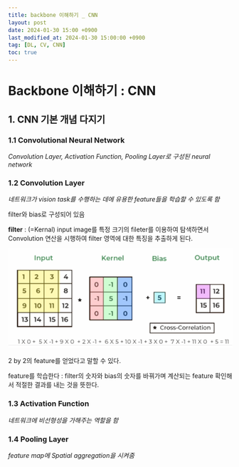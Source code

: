 ```yaml
---
title: backbone 이해하기 _ CNN
layout: post
date: 2024-01-30 15:00 +0900
last_modified_at: 2024-01-30 15:00:00 +0900
tag: [DL, CV, CNN]
toc: true
---
```


# Backbone 이해하기 : CNN

## 1. CNN 기본 개념 다지기

### 1.1 Convolutional Neural Network

*Convolution Layer, Activation Function, Pooling Layer로 구성된 neural network*

### 1.2 Convolution Layer

*네트워크가 vision task를 수행하는 데에 유용한 feature들을 학습할 수 있도록 함*

filter와 bias로 구성되어 있음

**filter** : (=Kernal) input image를 특정 크기의 fileter를 이용하여 탐색하면서 Convolution 연산을 시행하여 filter 영역에 대한 특징을 추출하게 된다.

![Alt text](<..\img\CV1.gif>)

2 by 2의 feature를 얻었다고 말할 수 있다.

feature를 학습한다 : filter의 숫자와 bias의 숫자를 바꿔가며 계산되는 feature 확인해서 적절한 결과를 내는 것을 뜻한다.



### 1.3 Activation Function

*네트워크에 비선형성을 가해주는 역할을 함*

### 1.4 Pooling Layer

*feature map에 Spatial aggregation을 시켜줌*